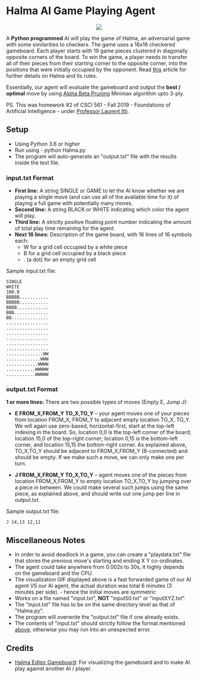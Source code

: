 # Halma AI Game Playing Agent

<div align="center"><img src="https://res.cloudinary.com/rajshah/image/upload/v1591917869/68747470733a2f2f692e696d6775722e636f6d2f644950424135482e676966_uiokih.gif"/></div>

A **Python programmed** AI will play the game of Halma, an adversarial game with some similarities to checkers. The game uses a 16x16 checkered gameboard. Each player starts with 19 game pieces clustered in diagonally opposite corners of the board. To win the game, a player needs to transfer all of their pieces from their starting corner to the opposite corner, into the positions that were initially occupied by the opponent. Read [this](https://en.wikipedia.org/wiki/Halma) article for further details on Halma and its rules.

Essentially, our agent will evaluate the gameboard and output the **best / optimal** move by using [Alpha Beta Pruning](https://en.wikipedia.org/wiki/Alpha_beta_pruning) Minimax algorithm upto 3-ply.

PS. This was homework #2 of CSCI 561 - Fall 2019 - Foundations of Artificial Intelligence - under [Professor Laurent Itti](http://ilab.usc.edu/itti/).

## Setup

- Using Python 3.6 or higher
- Run using - python Halma.py
- The program will auto-generate an "output.txt" file with the results inside the text file.

### input.txt Format

- **First line:** A string SINGLE or GAME to let the AI know whether we are playing a single move (and can use all of the available time for it) of playing a full game with potentially many moves.
- **Second line:** A string BLACK or WHITE indicating which color the agent will play. 
- **Third line:** A strictly positive floating point number indicating the amount of total play time remaining for the agent.
- **Next 16 lines:** Description of the game board, with 16 lines of 16 symbols each:
	* W for a grid cell occupied by a white piece
	* B for a grid cell occupied by a black piece
	* . (a dot) for an empty grid cell

Sample input.txt file:
```
SINGLE
WHITE
100.0
BBBBB...........
BBBBB...........
BBBB............
BBB.............
BB..............
................
................
................
................
................
................
..............WW
.............WWW
............WWWW
...........WWWWW
...........WWWWW
```

### output.txt Format

**1 or more lines:** There are two possible types of moves (Empty E, Jump J):
- **E FROM_X,FROM_Y TO_X,TO_Y** – your agent moves one of your pieces from location FROM_X, FROM_Y to adjacent empty location TO_X, TO_Y. We will again use zero-based, horizontal-first, start at the top-left indexing in the board. So, location 0,0 is the top-left corner of the board; location 15,0 of the top-right corner; location 0,15 is the bottom-left corner, and location 15,15 the bottom-right corner. As explained above, TO_X,TO_Y should be adjacent to FROM_X,FROM_Y (8-connected) and should be empty. If we make such a move, we can only make one per turn.

- **J FROM_X,FROM_Y TO_X,TO_Y** – agent moves one of the pieces from location FROM_X,FROM_Y to empty location TO_X,TO_Y by jumping over a piece in between. We could make several such jumps using the same piece, as explained above, and should write out one jump per line in output.txt.

Sample output.txt file:
```
J 14,13 12,11
```

## Miscellaneous Notes
- In order to avoid deadlock in a game, you can create a "playdata.txt" file that stores the previous move's starting and ending X Y co-ordinates.
- The agent could take anywhere from 0.002s to 30s, it highly depends on the gameboard and the CPU.
- The visualization GIF displayed above is a fast forwarded game of our AI agent VS our AI agent, the actual duration was total 6 minutes (3 minutes per side). - hence the initial moves are symmetric
- Works on a file named "input.txt", **NOT** "input50.txt" or "inputXYZ.txt".
- The "input.txt" file has to be on the same directory level as that of "Halma.py".
- The program will overwrite the "output.txt" file if one already exists.
- The contents of "input.txt" should strictly follow the format mentioned [above](#inputtxt-format), otherwise you may run into an unexpected error.

## Credits
- [Halma Editor Gameboard](https://github.com/panyz522/CS561-HalmaEditor): For visualizing the gameboard and to make AI play against another AI / player.